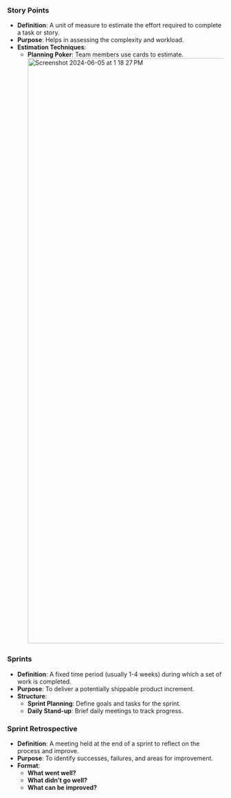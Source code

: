 ### Story Points

-   **Definition**: A unit of measure to estimate the effort required to complete a task or story.
-   **Purpose**: Helps in assessing the complexity and workload.
-   **Estimation Techniques**:
    -   **Planning Poker**: Team members use cards to estimate.
        <img width="1359" alt="Screenshot 2024-06-05 at 1 18 27 PM" src="https://github.com/victoriamazilu/Victorias-Software-Engineer-CheatSheet/assets/138828561/2fae39ee-8889-4d6b-8c49-12ea78414e41">

### Sprints

-   **Definition**: A fixed time period (usually 1-4 weeks) during which a set of work is completed.
-   **Purpose**: To deliver a potentially shippable product increment.
-   **Structure**:
    -   **Sprint Planning**: Define goals and tasks for the sprint.
    -   **Daily Stand-up**: Brief daily meetings to track progress.

### Sprint Retrospective

-   **Definition**: A meeting held at the end of a sprint to reflect on the process and improve.
-   **Purpose**: To identify successes, failures, and areas for improvement.
-   **Format**:
    -   **What went well?**
    -   **What didn’t go well?**
    -   **What can be improved?**
